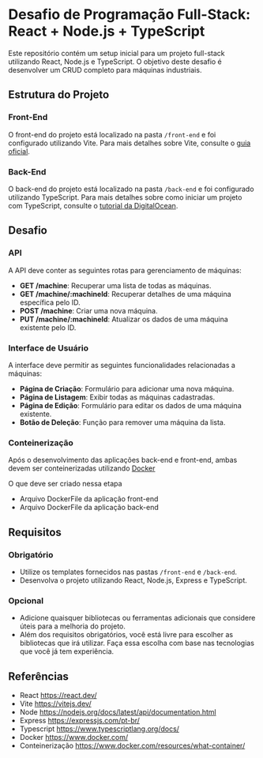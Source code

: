 # Desafio de Programação Full-Stack: React + Node.js + TypeScript

Este repositório contém um setup inicial para um projeto full-stack utilizando React, Node.js e TypeScript. O objetivo deste desafio é desenvolver um CRUD completo para máquinas industriais.

## Estrutura do Projeto

### Front-End

O front-end do projeto está localizado na pasta `/front-end` e foi configurado utilizando Vite. Para mais detalhes sobre Vite, consulte o [guia oficial](https://vitejs.dev/guide/).

### Back-End

O back-end do projeto está localizado na pasta `/back-end` e foi configurado utilizando TypeScript. Para mais detalhes sobre como iniciar um projeto com TypeScript, consulte o [tutorial da DigitalOcean](https://www.digitalocean.com/community/tutorials/typescript-new-project).

## Desafio

### API

A API deve conter as seguintes rotas para gerenciamento de máquinas:

- **GET /machine**: Recuperar uma lista de todas as máquinas.
- **GET /machine/:machineId**: Recuperar detalhes de uma máquina específica pelo ID.
- **POST /machine**: Criar uma nova máquina.
- **PUT /machine/:machineId**: Atualizar os dados de uma máquina existente pelo ID.

### Interface de Usuário

A interface deve permitir as seguintes funcionalidades relacionadas a máquinas:

- **Página de Criação**: Formulário para adicionar uma nova máquina.
- **Página de Listagem**: Exibir todas as máquinas cadastradas.
- **Página de Edição**: Formulário para editar os dados de uma máquina existente.
- **Botão de Deleção**: Função para remover uma máquina da lista.

### Conteinerização

Após o desenvolvimento das aplicações back-end e front-end, ambas devem ser conteinerizadas utilizando 
[Docker](https://www.docker.com/)

O que deve ser criado nessa etapa

- Arquivo DockerFile da aplicação front-end
- Arquivo DockerFile da aplicação back-end

## Requisitos

### Obrigatório

- Utilize os templates fornecidos nas pastas `/front-end` e `/back-end`.
- Desenvolva o projeto utilizando React, Node.js, Express e TypeScript.

### Opcional

- Adicione quaisquer bibliotecas ou ferramentas adicionais que considere úteis para a melhoria do projeto.
- Além dos requisitos obrigatórios, você está livre para escolher as bibliotecas que irá utilizar. Faça essa escolha com base nas tecnologias que você já tem experiência.

## Referências
- React https://react.dev/
- Vite https://vitejs.dev/
- Node https://nodejs.org/docs/latest/api/documentation.html
- Express https://expressjs.com/pt-br/
- Typescript https://www.typescriptlang.org/docs/
- Docker https://www.docker.com/
- Conteinerização https://www.docker.com/resources/what-container/
